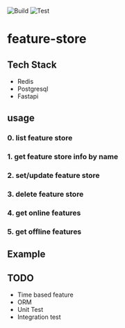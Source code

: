 ![Build](https://github.com/mini-demand-side-platform/feature-store/workflows/build/badge.svg)
![Test](https://github.com/mini-demand-side-platform/feature-store/workflows/test/badge.svg)

# feature-store

## Tech Stack
- Redis
- Postgresql
- Fastapi


## usage

### 0. list feature store

### 1. get feature store info by name

### 2. set/update feature store

### 3. delete feature store

### 4. get online features 

### 5. get offline features

## Example

## TODO
- Time based feature
- ORM
- Unit Test
- Integration test